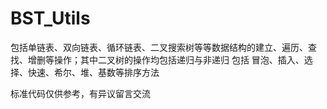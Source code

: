 # BST_Utils
包括单链表、双向链表、循环链表、二叉搜索树等等数据结构的建立、遍历、查找、增删等操作；其中二叉树的操作均包括递归与非递归
包括 冒泡、插入、选择、快速、希尔、堆、基数等排序方法

标准代码仅供参考，有异议留言交流
